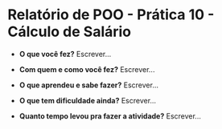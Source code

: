 # Relatório de POO - Prática 10 - Cálculo de Salário

- **O que você fez?**
Escrever...

- **Com quem e como você fez?**
Escrever...

- **O que aprendeu e sabe fazer?**
Escrever...

- **O que tem dificuldade ainda?**
Escrever...

- **Quanto tempo levou pra fazer a atividade?**
Escrever...
